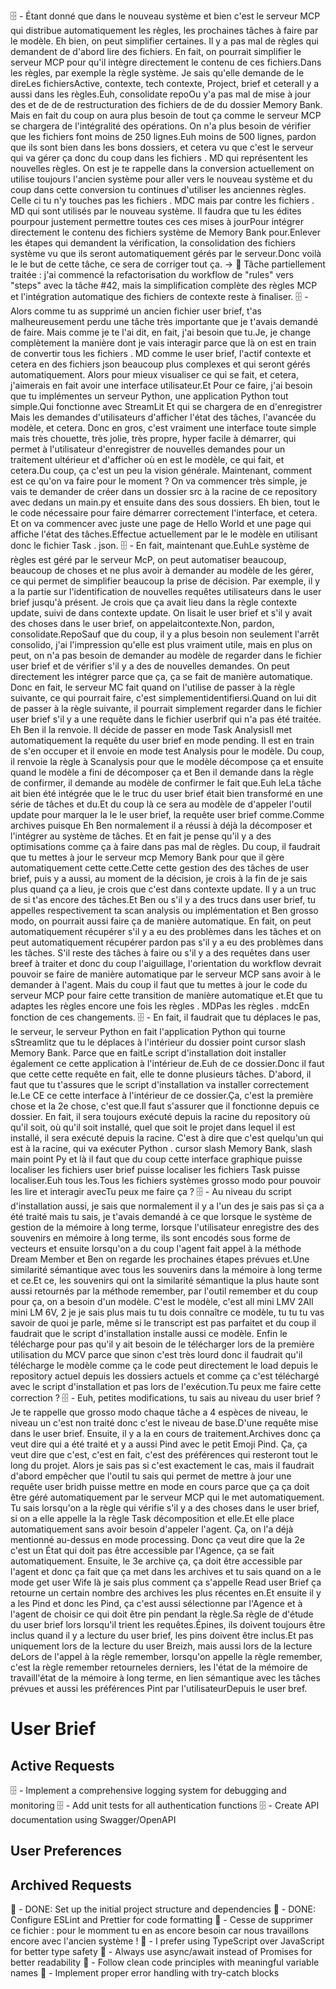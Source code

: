 🗄️ - Étant donné que dans le nouveau système et bien c'est le serveur MCP qui distribue automatiquement les règles, les prochaines tâches à faire par le modèle. Eh bien, on peut simplifier certaines. Il y a pas mal de règles qui demandent de d'abord lire des fichiers. En fait, on pourrait simplifier le serveur MCP pour qu'il intègre directement le contenu de ces fichiers.Dans les règles, par exemple la règle système. Je sais qu'elle demande de le direLes fichiersActive, contexte, tech contexte, Project, brief et ceteraIl y a aussi dans les règles.Euh, consolidate repoOu y'a pas mal de mise à jour des et de de de restructuration des fichiers de de du dossier Memory Bank. Mais en fait du coup on aura plus besoin de tout ça comme le serveur MCP se chargera de l'intégralité des opérations. On n'a plus besoin de vérifier que les fichiers font moins de 250 lignes.Euh moins de 500 lignes, pardon que ils sont bien dans les bons dossiers, et cetera vu que c'est le serveur qui va gérer ça donc du coup dans les fichiers . MD qui représentent les nouvelles règles. On est je te rappelle dans la conversion actuellement on utilise toujours l'ancien système pour aller vers le nouveau système et du coup dans cette conversion tu continues d'utiliser les anciennes règles. Celle ci tu n'y touches pas les fichiers . MDC mais par contre les fichiers . MD qui sont utilisés par le nouveau système. Il faudra que tu les édites pourpour justement permettre toutes ces ces mises à jourPour intégrer directement le contenu des fichiers système de Memory Bank pour.Enlever les étapes qui demandent la vérification, la consolidation des fichiers système vu que ils seront automatiquement gérés par le serveur.Donc voilà le le but de cette tâche, ce sera de corriger tout ça. -> 🧠 Tâche partiellement traitée : j'ai commencé la refactorisation du workflow de "rules" vers "steps" avec la tâche #42, mais la simplification complète des règles MCP et l'intégration automatique des fichiers de contexte reste à finaliser.
🗄️ - Alors comme tu as supprimé un ancien fichier user brief, t'as malheureusement perdu une tâche très importante que je t'avais demandé de faire. Mais comme je te l'ai dit, en fait, j'ai besoin que tu.Je, je change complètement la manière dont je vais interagir parce que là on est en train de convertir tous les fichiers . MD comme le user brief, l'actif contexte et cetera en des fichiers json beaucoup plus complexes et qui seront gérés automatiquement. Alors pour mieux visualiser ce qui se fait, et cetera, j'aimerais en fait avoir une interface utilisateur.Et Pour ce faire, j'ai besoin que tu implémentes un serveur Python, une application Python tout simple.Qui fonctionne avec StreamLit Et qui se chargera de en d'enregistrer Mais les demandes d'utilisateurs d'afficher l'état des tâches, l'avancée du modèle, et cetera. Donc en gros, c'est vraiment une interface toute simple mais très chouette, très jolie, très propre, hyper facile à démarrer, qui permet à l'utilisateur d'enregistrer de nouvelles demandes pour un traitement ultérieur et d'afficher où en est le modèle, ce qui fait, et cetera.Du coup, ça c'est un peu la vision générale. Maintenant, comment est ce qu'on va faire pour le moment ? On va commencer très simple, je vais te demander de créer dans un dossier src à la racine de ce repository avec dedans un main.py et ensuite dans des sous dossiers. Eh bien, tout le le code nécessaire pour faire démarrer correctement l'interface, et cetera. Et on va commencer avec juste une page de Hello World et une page qui affiche l'état des tâches.Effectue actuellement par le le modèle en utilisant donc le fichier Task . json.
🗄️ - En fait, maintenant que.EuhLe système de règles est géré par le serveur McP, on peut automatiser beaucoup, beaucoup de choses et ne plus avoir à demander au modèle de les gérer, ce qui permet de simplifier beaucoup la prise de décision. Par exemple, il y a la partie sur l'identification de nouvelles requêtes utilisateurs dans le user brief jusqu'à présent. Je crois que ça avait lieu dans la règle contexte update, suivi de dans contexte update. On lisait le user brief et s'il y avait des choses dans le user brief, on appelaitcontexte.Non, pardon, consolidate.RepoSauf que du coup, il y a plus besoin non seulement l'arrêt consolido, j'ai l'impression qu'elle est plus vraiment utile, mais en plus on peut, on n'a pas besoin de demander au modèle de regarder dans le fichier user brief et de vérifier s'il y a des de nouvelles demandes. On peut directement les intégrer parce que ça, ça se fait de manière automatique. Donc en fait, le serveur MC fait quand on l'utilise de passer à la règle suivante, ce qui pourrait faire, c'est simplementidentifiersi.Quand on lui dit de passer à la règle suivante, il pourrait simplement regarder dans le fichier user brief s'il y a une requête dans le fichier userbrif qui n'a pas été traitée. Eh Ben il la renvoie. Il décide de passer en mode Task AnalysisIl met automatiquement la requête du user brief en mode pending. Il est en train de s'en occuper et il envoie en mode test Analysis pour le modèle. Du coup, il renvoie la règle à Scanalysis pour que le modèle décompose ça et ensuite quand le modèle a fini de décomposer ça et Ben il demande dans la règle de confirmer, il demande au modèle de confirmer le fait que.Euh leLa tâche ait bien été intégrée que le le truc du user brief était bien transformé en une série de tâches et du.Et du coup là ce sera au modèle de d'appeler l'outil update pour marquer la le le user brief, la requête user brief comme.Comme archives puisque Eh Ben normalement il a réussi à déjà la décomposer et l'intégrer au système de tâches. Et en fait je pense qu'il y a des optimisations comme ça à faire dans pas mal de règles. Du coup, il faudrait que tu mettes à jour le serveur mcp Memory Bank pour que il gère automatiquement cette cette.Cette cette gestion des des tâches de user brief, puis y a aussi, au moment de la décision, je crois à la fin de je sais plus quand ça a lieu, je crois que c'est dans contexte update. Il y a un truc de si t'as encore des tâches.Et Ben ou s'il y a des trucs dans user brief, tu appelles respectivement ta scan analysis ou implémentation et Ben grosso modo, on pourrait aussi faire ça de manière automatique. En fait, on peut automatiquement récupérer s'il y a eu des problèmes dans les tâches et on peut automatiquement récupérer pardon pas s'il y a eu des problèmes dans les tâches. S'il reste des tâches à faire ou s'il y a des requêtes dans user breef à traiter et donc du coup l'aiguillage, l'orientation du workflow devrait pouvoir se faire de manière automatique par le serveur MCP sans avoir à le demander à l'agent. Mais du coup il faut que tu mettes à jour le code du serveur MCP pour faire cette transition de manière automatique et.Et que tu adaptes les règles encore une fois les règles . MDPas les règles . mdcEn fonction de ces changements.
🗄️ - En fait, il faudrait que tu déplaces le pas, le serveur, le serveur Python en fait l'application Python qui tourne sStreamlitz que tu le déplaces à l'intérieur du dossier point cursor slash Memory Bank. Parce que en faitLe script d'installation doit installer également ce cette application à l'intérieur de.Euh de ce dossier.Donc il faut que cette cette requête en fait, elle te donne plusieurs tâches. D'abord, il faut que tu t'assures que le script d'installation va installer correctement le.Le CE ce cette interface à l'intérieur de ce dossier.Ça, c'est la première chose et la 2e chose, c'est que.Il faut s'assurer que il fonctionne depuis ce dossier. En fait, il sera toujours exécuté depuis la racine du repository où qu'il soit, où qu'il soit installé, quel que soit le projet dans lequel il est installé, il sera exécuté depuis la racine. C'est à dire que c'est quelqu'un qui est à la racine, qui va exécuter Python . cursor slash Memory Bank, slash main point Py et là il faut que du coup cette interface graphique puisse localiser les fichiers user brief puisse localiser les fichiers Task puisse localiser.Euh tous les.Tous les fichiers systèmes grosso modo pour pouvoir les lire et interagir avecTu peux me faire ça ?
🗄️ - Au niveau du script d'installation aussi, je sais que normalement il y a l'un des je sais pas si ça a été traité mais tu sais, je t'avais demandé à ce que lorsque le système de gestion de la mémoire à long terme, lorsque l'utilisateur enregistre des des souvenirs en mémoire à long terme, ils sont encodés sous forme de vecteurs et ensuite lorsqu'on a du coup l'agent fait appel à la méthode Dream Member et Ben on regarde les prochaines étapes prévues et.Une similarité sémantique avec tous les souvenirs dans la mémoire à long terme et ce.Et ce, les souvenirs qui ont la similarité sémantique la plus haute sont aussi retournés par la méthode remember, par l'outil remember et du coup pour ça, on a besoin d'un modèle. C'est le modèle, c'est all mini LMV 2All mini LM 6V, 2 je je sais plus mais tu tu dois connaître ce modèle, tu tu tu vas savoir de quoi je parle, même si le transcript est pas parfaitet et du coup il faudrait que le script d'installation installe aussi ce modèle. Enfin le télécharge pour pas qu'il y ait besoin de le télécharger lors de la première utilisation du MCV parce que sinon c'est très lourd donc il faudrait qu'il télécharge le modèle comme ça le code peut directement le load depuis le repository actuel depuis les dossiers actuels et comme ça c'est téléchargé avec le script d'installation et pas lors de l'exécution.Tu peux me faire cette correction ?
🗄️ - Euh, petites modifications, tu sais au niveau du user brief ? Je te rappelle que grosso modo chaque tâche a 4 espèces de niveau, le niveau un c'est non traité donc c'est le niveau de base.D'une requête mise dans le user brief. Ensuite, il y a la en cours de traitement.Archives donc ça veut dire qui a été traité et y a aussi Pind avec le petit Emoji Pind. Ça, ça veut dire que c'est, c'est en fait, c'est des préférences qui resteront tout le long du projet. Alors je sais pas si c'est exactement le cas, mais il faudrait d'abord empêcher que l'outil tu sais qui permet de mettre à jour une requête user bridh puisse mettre en mode en cours parce que ça ça doit être géré automatiquement par le serveur MCP qui le met automatiquement. Tu sais lorsqu'on a la règle qui vérifie s'il y a des choses dans le user brief, si on a elle appelle la la règle Task décomposition et elle.Et elle place automatiquement sans avoir besoin d'appeler l'agent. Ça, on l'a déjà mentionné au-dessus en mode processing. Donc ça veut dire que la 2e c'est un État qui doit pas être accessible par l'Agence, ça se fait automatiquement. Ensuite, le 3e archive ça, ça doit être accessible par l'agent et donc ça fait que ça met dans les archives et tu sais quand on a le mode get user Wife là je sais plus comment ça s'appelle Read user Brief ça retourne un certain nombre des archives les plus récentes en.Et ensuite il y a les Pind et donc les Pind, ça c'est aussi sélectionne par l'Agence et à l'agent de choisir ce qui doit être pin pendant la règle.Sa règle de d'étude du user brief lors lorsqu'il trient les requêtes.Épines, ils doivent toujours être inclus quand il y a lecture du user brief, les pins doivent être inclus.Et pas uniquement lors de la lecture du user Breizh, mais aussi lors de la lecture deLors de l'appel à la règle remember, lorsqu'on appelle la règle remember, c'est la règle remember retourneles derniers, les l'état de la mémoire de travaill'état de la mémoire à long terme, en lien sémantique avec les tâches prévues et aussi les préférences Pint par l'utilisateurDepuis le user bref.

# User Brief

## Active Requests
🗄️ - Implement a comprehensive logging system for debugging and monitoring
🗄️ - Add unit tests for all authentication functions
🗄️ - Create API documentation using Swagger/OpenAPI

## User Preferences  

## Archived Requests
🧠 - DONE: Set up the initial project structure and dependencies
🧠 - DONE: Configure ESLint and Prettier for code formatting
📌 - Cesse de supprimer ce fichier : pour le momment tu en as encore besoin car nous travaillons encore avec l'ancien système !
📌 - I prefer using TypeScript over JavaScript for better type safety
📌 - Always use async/await instead of Promises for better readability
📌 - Follow clean code principles with meaningful variable names
📌 - Implement proper error handling with try-catch blocks